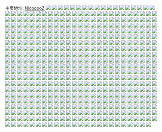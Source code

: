主页地址: [NicooooZ](https://weibo.com/u/1790038001) 
![](https://wx4.sinaimg.cn/mw2000/6ab1cff1gy1h9prv7zbfgj21s02dcb2a.jpg) 
![](https://wx4.sinaimg.cn/mw2000/6ab1cff1gy1h9prvdv0rfj22c03407wi.jpg) 
![](https://wx4.sinaimg.cn/mw2000/6ab1cff1gy1h9prur823cj21o02801kz.jpg) 
![](https://wx4.sinaimg.cn/mw2000/6ab1cff1gy1h9prus6d8cj22c03407wi.jpg) 
![](https://wx4.sinaimg.cn/mw2000/6ab1cff1gy1h9prv67rgaj21ui2jhnpd.jpg) 
![](https://wx4.sinaimg.cn/mw2000/6ab1cff1gy1h9prutv3t2j22c03404qs.jpg) 
![](https://wx4.sinaimg.cn/mw2000/6ab1cff1gy1h9prvarxqgj233z2c0b2a.jpg) 
![](https://wx4.sinaimg.cn/mw2000/6ab1cff1gy1h9prvcscclj222m2ri1ky.jpg) 
![](https://wx4.sinaimg.cn/mw2000/6ab1cff1gy1h9prvbq6s0j22a431hb2a.jpg) 
![](https://wx4.sinaimg.cn/mw2000/6ab1cff1gy1h9prv9kdwmj22c0340npe.jpg) 
![](https://wx4.sinaimg.cn/mw2000/6ab1cff1gy1h93morkfqaj21sc2dse81.jpg) 
![](https://wx4.sinaimg.cn/mw2000/6ab1cff1gy1h8evz4umcnj20sg11xx0m.jpg) 
![](https://wx4.sinaimg.cn/mw2000/6ab1cff1gy1h8evz5uj45j22c0340qv5.jpg) 
![](https://wx4.sinaimg.cn/mw2000/6ab1cff1gy1h8ew0rbm60j22c0340e82.jpg) 
![](https://wx4.sinaimg.cn/mw2000/6ab1cff1gy1h8evz32kqzj21v32hg7wh.jpg) 
![](https://wx4.sinaimg.cn/mw2000/6ab1cff1gy1h8evzr1x80j21o027z1l0.jpg) 
![](https://wx4.sinaimg.cn/mw2000/6ab1cff1gy1h8ew0mmaobj22c0340npe.jpg) 
![](https://wx4.sinaimg.cn/mw2000/6ab1cff1gy1h8ew0os3rtj22c03407wi.jpg) 
![](https://wx4.sinaimg.cn/mw2000/6ab1cff1gy1h8evzwqt4uj22c033zhdu.jpg) 
![](https://wx4.sinaimg.cn/mw2000/6ab1cff1gy1h8ew0kuynkj21zx2nwx6p.jpg) 
![](https://wx4.sinaimg.cn/mw2000/6ab1cff1gy1h7urlqi3ctj223u2t3hdu.jpg) 
![](https://wx4.sinaimg.cn/mw2000/6ab1cff1gy1h7urm8o9ghj223u2t31kz.jpg) 
![](https://wx4.sinaimg.cn/mw2000/6ab1cff1gy1h7urm341nfj21r32c3hdu.jpg) 
![](https://wx4.sinaimg.cn/mw2000/6ab1cff1gy1h7urlv7ex7j21q02ape82.jpg) 
![](https://wx4.sinaimg.cn/mw2000/6ab1cff1gy1h7urlzv96pj223t2t21kz.jpg) 
![](https://wx4.sinaimg.cn/mw2000/6ab1cff1gy1h7urll0fhfj223u2t1npe.jpg) 
![](https://wx4.sinaimg.cn/mw2000/6ab1cff1gy1h7gj4wgjnmj21yv2miu0x.jpg) 
![](https://wx4.sinaimg.cn/mw2000/6ab1cff1gy1h7gj4s482xj21mc25s4qq.jpg) 
![](https://wx4.sinaimg.cn/mw2000/6ab1cff1gy1h7gj47tnesj20tm13itkd.jpg) 
![](https://wx4.sinaimg.cn/mw2000/6ab1cff1gy1h7gj5bsdmkj22c0340kjn.jpg) 
![](https://wx4.sinaimg.cn/mw2000/6ab1cff1gy1h7gj40grc0j22c0340npe.jpg) 
![](https://wx4.sinaimg.cn/mw2000/6ab1cff1gy1h7gj5gguedj22c0340b2b.jpg) 
![](https://wx4.sinaimg.cn/mw2000/6ab1cff1gy1h7gj51col4j21p529jb29.jpg) 
![](https://wx4.sinaimg.cn/mw2000/6ab1cff1gy1h7gj4kzky0j223a2seqv6.jpg) 
![](https://wx4.sinaimg.cn/mw2000/6ab1cff1gy1h7gj56dv6sj21ix24akjl.jpg) 
![](https://wx4.sinaimg.cn/mw2000/6ab1cff1gy1h789b81tt7j223p2sxqv5.jpg) 
![](https://wx4.sinaimg.cn/mw2000/6ab1cff1gy1h789b6q386j21u62ht4qp.jpg) 
![](https://wx4.sinaimg.cn/mw2000/6ab1cff1gy1h789b9uzz2j21fa1ya7mh.jpg) 
![](https://wx4.sinaimg.cn/mw2000/6ab1cff1gy1h789b93ftdj21vh2hze81.jpg) 
![](https://wx4.sinaimg.cn/mw2000/6ab1cff1gy1h6vkeeuifej21ze2n67wh.jpg) 
![](https://wx4.sinaimg.cn/mw2000/6ab1cff1gy1h6vkens8s6j22dc35sb2g.jpg) 
![](https://wx4.sinaimg.cn/mw2000/6ab1cff1gy1h6vkeoqm5kj21lm24ukjl.jpg) 
![](https://wx4.sinaimg.cn/mw2000/6ab1cff1gy1h6vkeqazyyj22c0340x6r.jpg) 
![](https://wx4.sinaimg.cn/mw2000/6ab1cff1gy1h6vkerwmpdj22bz340hdv.jpg) 
![](https://wx4.sinaimg.cn/mw2000/6ab1cff1gy1h6vkf88nrlj22ef35sb2d.jpg) 
![](https://wx4.sinaimg.cn/mw2000/6ab1cff1gy1h6vketp4juj22by3401ky.jpg) 
![](https://wx4.sinaimg.cn/mw2000/6ab1cff1gy1h6vkf91zt4j20u013imxp.jpg) 
![](https://wx4.sinaimg.cn/mw2000/6ab1cff1gy1h6vkesovrsj22c0340hdt.jpg) 
![](https://wx4.sinaimg.cn/mw2000/6ab1cff1gy1h6vkevgl94j22c03404qr.jpg) 
![](https://wx4.sinaimg.cn/mw2000/6ab1cff1gy1h6vkewgmd5j224g2ty1ky.jpg) 
![](https://wx4.sinaimg.cn/mw2000/6ab1cff1gy1h6vkf2r930j22d23404qr.jpg) 
![](https://wx4.sinaimg.cn/mw2000/6ab1cff1gy1h650i7q1o0j221q2qa4qq.jpg) 
![](https://wx4.sinaimg.cn/mw2000/6ab1cff1gy1h650i2dcgej21sc2dsqv5.jpg) 
![](https://wx4.sinaimg.cn/mw2000/6ab1cff1gy1h650iaafdnj21sc2dsnpd.jpg) 
![](https://wx4.sinaimg.cn/mw2000/6ab1cff1gy1h650ifc8pvj22c0340e82.jpg) 
![](https://wx4.sinaimg.cn/mw2000/6ab1cff1gy1h650i458guj229930de82.jpg) 
![](https://wx4.sinaimg.cn/mw2000/6ab1cff1gy1h650ibfxuyj21sc2dsnpd.jpg) 
![](https://wx4.sinaimg.cn/mw2000/6ab1cff1gy1h650igwu3jj21sc2dsqv5.jpg) 
![](https://wx4.sinaimg.cn/mw2000/6ab1cff1gy1h4cgmqpyf2j22c0340hdt.jpg) 
![](https://wx4.sinaimg.cn/mw2000/6ab1cff1gy1h4a4zjw0ntj22dc35s4qs.jpg) 
![](https://wx4.sinaimg.cn/mw2000/6ab1cff1gy1h4cgplb3xkj22c0340b2a.jpg) 
![](https://wx4.sinaimg.cn/mw2000/6ab1cff1gy1h4cgpncoswj22c0340x6p.jpg) 
![](https://wx4.sinaimg.cn/mw2000/6ab1cff1gy1h4cgmrl3b6j21su2g8b29.jpg) 
![](https://wx4.sinaimg.cn/mw2000/6ab1cff1gy1h4cgmoc35vj22dc35s4qs.jpg) 
![](https://wx4.sinaimg.cn/mw2000/6ab1cff1gy1h4cgmth2e0j21qu2bsqv5.jpg) 
![](https://wx4.sinaimg.cn/mw2000/6ab1cff1gy1h4cgppep31j22c03404qq.jpg) 
![](https://wx4.sinaimg.cn/mw2000/6ab1cff1gy1h4cgmuzrwij21z92n07wi.jpg) 
![](https://wx4.sinaimg.cn/mw2000/6ab1cff1gy1h436o3c424j22c03401kz.jpg) 
![](https://wx4.sinaimg.cn/mw2000/6ab1cff1gy1h436nz38qsj21ty2k91kx.jpg) 
![](https://wx4.sinaimg.cn/mw2000/6ab1cff1gy1h436o8omzsj22c0340hdv.jpg) 
![](https://wx4.sinaimg.cn/mw2000/6ab1cff1gy1h436oeluv4j22c03404qr.jpg) 
![](https://wx4.sinaimg.cn/mw2000/6ab1cff1gy1h436p0g7wsj22ja35s1l1.jpg) 
![](https://wx4.sinaimg.cn/mw2000/6ab1cff1gy1h436obhzeij22c03407wj.jpg) 
![](https://wx4.sinaimg.cn/mw2000/6ab1cff1gy1h436oj8kdoj22c03401kz.jpg) 
![](https://wx4.sinaimg.cn/mw2000/6ab1cff1gy1h436ogedu2j21vr2icnpe.jpg) 
![](https://wx4.sinaimg.cn/mw2000/6ab1cff1gy1h436ol0c81j224r2uchdt.jpg) 
![](https://wx4.sinaimg.cn/mw2000/6ab1cff1gy1h3qnfs9g7pj21v92hoqv5.jpg) 
![](https://wx4.sinaimg.cn/mw2000/6ab1cff1gy1h3qnfwo7u1j21ph29zkjl.jpg) 
![](https://wx4.sinaimg.cn/mw2000/6ab1cff1gy1h3qnfnfchsj223u2t4u0y.jpg) 
![](https://wx4.sinaimg.cn/mw2000/6ab1cff1gy1h3qng39spwj223u2t31kz.jpg) 
![](https://wx4.sinaimg.cn/mw2000/6ab1cff1gy1h3qngbmg87j21zi2naqv6.jpg) 
![](https://wx4.sinaimg.cn/mw2000/6ab1cff1gy1h3qngixdssj223u2t34qq.jpg) 
![](https://wx4.sinaimg.cn/mw2000/6ab1cff1gy1h3qngohct2j21w52iv7wi.jpg) 
![](https://wx4.sinaimg.cn/mw2000/6ab1cff1gy1h3qnguc704j223u2t3e82.jpg) 
![](https://wx4.sinaimg.cn/mw2000/6ab1cff1gy1h3qngzlrfgj223u2t3hdu.jpg) 
![](https://wx4.sinaimg.cn/mw2000/6ab1cff1gy1h37ow83y6ij21w52ivkjl.jpg) 
![](https://wx4.sinaimg.cn/mw2000/6ab1cff1gy1h37owozw0pj22dc35s7wl.jpg) 
![](https://wx4.sinaimg.cn/mw2000/6ab1cff1gy1h37ox7nrk1j22c0340hdu.jpg) 
![](https://wx4.sinaimg.cn/mw2000/6ab1cff1gy1h37ox1fkqej22c0340hdt.jpg) 
![](https://wx4.sinaimg.cn/mw2000/6ab1cff1gy1h37owv25kvj234030unpe.jpg) 
![](https://wx4.sinaimg.cn/mw2000/6ab1cff1gy1h37owxp94gj23403401l0.jpg) 
![](https://wx4.sinaimg.cn/mw2000/6ab1cff1gy1h37owcgiq5j21tu2fs7wh.jpg) 
![](https://wx4.sinaimg.cn/mw2000/6ab1cff1gy1h37ox5wuu5j20zk1bewkb.jpg) 
![](https://wx4.sinaimg.cn/mw2000/6ab1cff1gy1h37ow71dv4j21v32hg7wh.jpg) 
![](https://wx4.sinaimg.cn/mw2000/6ab1cff1gy1h37ox5je6hj22c033zkjl.jpg) 
![](https://wx4.sinaimg.cn/mw2000/6ab1cff1gy1h37owd01prj213y1hatr2.jpg) 
![](https://wx4.sinaimg.cn/mw2000/6ab1cff1gy1h37owbe8y9j22c03404qr.jpg) 
![](https://wx4.sinaimg.cn/mw2000/6ab1cff1gy1h37owqi9w2j21sc2dsqv5.jpg) 
![](https://wx4.sinaimg.cn/mw2000/6ab1cff1gy1h37owtf6c2j227d2xtqv6.jpg) 
![](https://wx4.sinaimg.cn/mw2000/6ab1cff1gy1h37ox03sevj234c340x6q.jpg) 
![](https://wx4.sinaimg.cn/mw2000/6ab1cff1gy1h37ow9tt6vj22hv3401kz.jpg) 
![](https://wx4.sinaimg.cn/mw2000/6ab1cff1gy1h37ox399ktj22c03404qq.jpg) 
![](https://wx4.sinaimg.cn/mw2000/6ab1cff1gy1h37ox4g70xj22c03404qq.jpg) 
![](https://wx4.sinaimg.cn/mw2000/6ab1cff1gy1h2qtvg8b7dj22102pa4qq.jpg) 
![](https://wx4.sinaimg.cn/mw2000/6ab1cff1gy1h2quarbe6gj21u82gaqv6.jpg) 
![](https://wx4.sinaimg.cn/mw2000/6ab1cff1gy1h2qtuslsw6j229s311e82.jpg) 
![](https://wx4.sinaimg.cn/mw2000/6ab1cff1gy1h2quatc62bj22c0340x6q.jpg) 
![](https://wx4.sinaimg.cn/mw2000/6ab1cff1gy1h2qtvlu3a4j22c035be84.jpg) 
![](https://wx4.sinaimg.cn/mw2000/6ab1cff1gy1h2qtw6y3trj21lm24u4qq.jpg) 
![](https://wx4.sinaimg.cn/mw2000/6ab1cff1gy1h2qtvbwotlj22c0340npg.jpg) 
![](https://wx4.sinaimg.cn/mw2000/6ab1cff1gy1h2qtur0chej229a30cb2a.jpg) 
![](https://wx4.sinaimg.cn/mw2000/6ab1cff1gy1h2qtv0b020j22c03401l2.jpg) 
![](https://wx4.sinaimg.cn/mw2000/6ab1cff1gy1h2qtvre3v6j22c0340b2b.jpg) 
![](https://wx4.sinaimg.cn/mw2000/6ab1cff1gy1h2qtwho4hrj224w2ujb2b.jpg) 
![](https://wx4.sinaimg.cn/mw2000/6ab1cff1gy1h2qtsbakqgj22bo35s7wk.jpg) 
![](https://wx4.sinaimg.cn/mw2000/6ab1cff1gy1h2quavur32j22c0340u0y.jpg) 
![](https://wx4.sinaimg.cn/mw2000/6ab1cff1gy1h2qtv4qys4j22ay35sqv6.jpg) 
![](https://wx4.sinaimg.cn/mw2000/6ab1cff1gy1h2qtvz9dfgj224j2u1kjn.jpg) 
![](https://wx4.sinaimg.cn/mw2000/6ab1cff1gy1h2quan2xltj22c03407wj.jpg) 
![](https://wx4.sinaimg.cn/mw2000/6ab1cff1gy1h2quaywjjpj22c0340u0z.jpg) 
![](https://wx4.sinaimg.cn/mw2000/6ab1cff1gy1h2qtwwj43lj22c0340npf.jpg) 
![](https://wx4.sinaimg.cn/mw2000/6ab1cff1gy1h2cpk19izyj21o2283e81.jpg) 
![](https://wx4.sinaimg.cn/mw2000/6ab1cff1gy1h2cpk6yw5bj223h2sm4qq.jpg) 
![](https://wx4.sinaimg.cn/mw2000/6ab1cff1gy1h2cpkau9hjj2295307b2a.jpg) 
![](https://wx4.sinaimg.cn/mw2000/6ab1cff1gy1h2cpkf8ix3j221d2pt1ky.jpg) 
![](https://wx4.sinaimg.cn/mw2000/6ab1cff1gy1h28dsre8hcj21nj27db29.jpg) 
![](https://wx4.sinaimg.cn/mw2000/6ab1cff1gy1h28dstffrwj226v2x61ky.jpg) 
![](https://wx4.sinaimg.cn/mw2000/6ab1cff1gy1h28dspshpfj222s2rqqv5.jpg) 
![](https://wx4.sinaimg.cn/mw2000/6ab1cff1gy1h28dsur119j21yy2mlkjl.jpg) 
![](https://wx4.sinaimg.cn/mw2000/6ab1cff1gy1h21d1xxs4mj228w2zvqv6.jpg) 
![](https://wx4.sinaimg.cn/mw2000/6ab1cff1gy1h21d1w7jazj21ig20l1ky.jpg) 
![](https://wx4.sinaimg.cn/mw2000/6ab1cff1gy1h21d267xrnj21yn2m7b29.jpg) 
![](https://wx4.sinaimg.cn/mw2000/6ab1cff1gy1h21d2b0hshj22c0340kjm.jpg) 
![](https://wx4.sinaimg.cn/mw2000/6ab1cff1gy1h21d20uwl2j21y02lbu0x.jpg) 
![](https://wx4.sinaimg.cn/mw2000/6ab1cff1gy1h21d2gnbp0j21kh23bu0x.jpg) 
![](https://wx4.sinaimg.cn/mw2000/6ab1cff1gy1h21d1qyldmj22c03401ky.jpg) 
![](https://wx4.sinaimg.cn/mw2000/6ab1cff1gy1h21d2vlisuj22802yo4qv.jpg) 
![](https://wx4.sinaimg.cn/mw2000/6ab1cff1gy1h21d22ikbuj22c0340u0x.jpg) 
![](https://wx4.sinaimg.cn/mw2000/6ab1cff1gy1h21d2d3u62j22c03407wi.jpg) 
![](https://wx4.sinaimg.cn/mw2000/6ab1cff1gy1h21d27mtlsj21vg2hyu0x.jpg) 
![](https://wx4.sinaimg.cn/mw2000/6ab1cff1gy1h21d2m8eioj22c03407wk.jpg) 
![](https://wx4.sinaimg.cn/mw2000/6ab1cff1gy1h21d23npgmj21w32is7wh.jpg) 
![](https://wx4.sinaimg.cn/mw2000/6ab1cff1gy1h21d1zcoqzj21sk2e1e81.jpg) 
![](https://wx4.sinaimg.cn/mw2000/6ab1cff1gy1h21d259urej21vk2i3b29.jpg) 
![](https://wx4.sinaimg.cn/mw2000/6ab1cff1gy1h21d28jmvrj21bs1rqqu2.jpg) 
![](https://wx4.sinaimg.cn/mw2000/6ab1cff1gy1h21d32utwoj22802yohdx.jpg) 
![](https://wx4.sinaimg.cn/mw2000/6ab1cff1gy1h1rxsygu8yj228w2zvu0y.jpg) 
![](https://wx4.sinaimg.cn/mw2000/6ab1cff1gy1h1rxt44373j22bi33e4qq.jpg) 
![](https://wx4.sinaimg.cn/mw2000/6ab1cff1gy1h1rxsw1be1j22bz3404qq.jpg) 
![](https://wx4.sinaimg.cn/mw2000/6ab1cff1gy1h1rxt8s4jpj21ll24rqv5.jpg) 
![](https://wx4.sinaimg.cn/mw2000/6ab1cff1gy1h1ry40rzpbj22dc35sb2b.jpg) 
![](https://wx4.sinaimg.cn/mw2000/6ab1cff1gy1h1ry42wen5j21sk2e1hdt.jpg) 
![](https://wx4.sinaimg.cn/mw2000/6ab1cff1gy1h1rxsu4vaej21am1q5qn0.jpg) 
![](https://wx4.sinaimg.cn/mw2000/6ab1cff1gy1h1rxt293qcj21ub2ge4qp.jpg) 
![](https://wx4.sinaimg.cn/mw2000/6ab1cff1gy1h1rxt15840j22c0340qv7.jpg) 
![](https://wx4.sinaimg.cn/mw2000/6ab1cff1gy1h1rxsti2ndj21b41qtas9.jpg) 
![](https://wx4.sinaimg.cn/mw2000/6ab1cff1gy1h1rxsssds1j22801o07wh.jpg) 
![](https://wx4.sinaimg.cn/mw2000/6ab1cff1gy1h1oo5pbx2kj22c0342npf.jpg) 
![](https://wx4.sinaimg.cn/mw2000/6ab1cff1gy1h1du9xn4qpj22c0340u0y.jpg) 
![](https://wx4.sinaimg.cn/mw2000/6ab1cff1gy1h1duagwq3nj22c0340npd.jpg) 
![](https://wx4.sinaimg.cn/mw2000/6ab1cff1gy1h1du9iq6wsj21wg2j9e82.jpg) 
![](https://wx4.sinaimg.cn/mw2000/6ab1cff1gy1h1duaib5p9j225p2vlx6p.jpg) 
![](https://wx4.sinaimg.cn/mw2000/6ab1cff1gy1h1du9r1aooj22472tmnpf.jpg) 
![](https://wx4.sinaimg.cn/mw2000/6ab1cff1gy1h1du9e2l0lj21lg24mqv5.jpg) 
![](https://wx4.sinaimg.cn/mw2000/6ab1cff1gy1h1du9v5wlpj22c0340b2b.jpg) 
![](https://wx4.sinaimg.cn/mw2000/6ab1cff1gy1h1du9khopgj21gb1xr7uv.jpg) 
![](https://wx4.sinaimg.cn/mw2000/6ab1cff1gy1h1duajzvhtj22c033ze82.jpg) 
![](https://wx4.sinaimg.cn/mw2000/6ab1cff1gy1h1du9sc6wkj21kx23w1kk.jpg) 
![](https://wx4.sinaimg.cn/mw2000/6ab1cff1gy1h1cnyoz5sqj22172pmb29.jpg) 
![](https://wx4.sinaimg.cn/mw2000/6ab1cff1gy1h1cnymyfc4j22382sb7wi.jpg) 
![](https://wx4.sinaimg.cn/mw2000/6ab1cff1gy1h1cnyo71g5j22c033zu0x.jpg) 
![](https://wx4.sinaimg.cn/mw2000/6ab1cff1gy1h1cnyuvzicj22c033ze82.jpg) 
![](https://wx4.sinaimg.cn/mw2000/6ab1cff1gy1h1cnykwpoxj21rl2ct1kx.jpg) 
![](https://wx4.sinaimg.cn/mw2000/6ab1cff1gy1h1cnypsb1ij21rt2d31kx.jpg) 
![](https://wx4.sinaimg.cn/mw2000/6ab1cff1gy1h1cnyqdwwij21ai1q04g2.jpg) 
![](https://wx4.sinaimg.cn/mw2000/6ab1cff1gy1h1cnyrq6m9j21uj2gqqv5.jpg) 
![](https://wx4.sinaimg.cn/mw2000/6ab1cff1gy1h1cnysxdncj22c0340npd.jpg) 
![](https://wx4.sinaimg.cn/mw2000/6ab1cff1gy1h14xpbpop2j225p2vlx6p.jpg) 
![](https://wx4.sinaimg.cn/mw2000/6ab1cff1gy1h14xpdtkjij222s2rpu0x.jpg) 
![](https://wx4.sinaimg.cn/mw2000/6ab1cff1gy1h14xp8xx8pj21zu2nre81.jpg) 
![](https://wx4.sinaimg.cn/mw2000/6ab1cff1gy1h14xpf4wduj22602w0hdu.jpg) 
![](https://wx4.sinaimg.cn/mw2000/6ab1cff1gy1h14xpcp50oj21zu2nsqv5.jpg) 
![](https://wx4.sinaimg.cn/mw2000/6ab1cff1gy1h14xp9uajaj22032o5kjl.jpg) 
![](https://wx4.sinaimg.cn/mw2000/6ab1cff1gy1h14xp86iwnj21uf2gke81.jpg) 
![](https://wx4.sinaimg.cn/mw2000/6ab1cff1gy1h14xpfrf02j21821mqwwl.jpg) 
![](https://wx4.sinaimg.cn/mw2000/6ab1cff1gy1h14xpaqvr7j21ql2bfb29.jpg) 
![](https://wx4.sinaimg.cn/mw2000/6ab1cff1gy1h119ra30u9j21gy1znhdt.jpg) 
![](https://wx4.sinaimg.cn/mw2000/6ab1cff1gy1h119r642y6j21v52hjb29.jpg) 
![](https://wx4.sinaimg.cn/mw2000/6ab1cff1gy1h119r528j6j21ny27sb29.jpg) 
![](https://wx4.sinaimg.cn/mw2000/6ab1cff1gy1h119rgzt20j21em1vhhbc.jpg) 
![](https://wx4.sinaimg.cn/mw2000/6ab1cff1gy1h119rhiex3j20kw0qqq5u.jpg) 
![](https://wx4.sinaimg.cn/mw2000/6ab1cff1gy1h119r46rqhj22c03404qr.jpg) 
![](https://wx4.sinaimg.cn/mw2000/6ab1cff1gy1h119rg5bnpj21y92loqv5.jpg) 
![](https://wx4.sinaimg.cn/mw2000/6ab1cff1gy1h119rbxetwj21511iqh60.jpg) 
![](https://wx4.sinaimg.cn/mw2000/6ab1cff1gy1h119rd1p0uj21md25t4qp.jpg) 
![](https://wx4.sinaimg.cn/mw2000/6ab1cff1gy1h0z4gidgx2j22282qzb2a.jpg) 
![](https://wx4.sinaimg.cn/mw2000/6ab1cff1gy1h0z4gkmtgpj222b2r3npe.jpg) 
![](https://wx4.sinaimg.cn/mw2000/6ab1cff1gy1h0z4gm5xnhj21xi2kphdu.jpg) 
![](https://wx4.sinaimg.cn/mw2000/6ab1cff1gy1h0z4gpcv50j21wb2l7qv5.jpg) 
![](https://wx4.sinaimg.cn/mw2000/6ab1cff1gy1h0z4guh64wj21bl1rgty8.jpg) 
![](https://wx4.sinaimg.cn/mw2000/6ab1cff1gy1h0z4gspy6mj21vw2iju0x.jpg) 
![](https://wx4.sinaimg.cn/mw2000/6ab1cff1gy1h0z4h1d1gqj21131f6qpw.jpg) 
![](https://wx4.sinaimg.cn/mw2000/6ab1cff1gy1h0z4gzz125j21b61sd4qp.jpg) 
![](https://wx4.sinaimg.cn/mw2000/6ab1cff1gy1h0z4gy4hukj220o2oxx6p.jpg) 
![](https://wx4.sinaimg.cn/mw2000/6ab1cff1gy1h0rq4mflzdj21cv1t64qp.jpg) 
![](https://wx4.sinaimg.cn/mw2000/6ab1cff1gy1h0rq4gmfg9j20m70tln3k.jpg) 
![](https://wx4.sinaimg.cn/mw2000/6ab1cff1gy1h0rq61k8wdj22042o5e82.jpg) 
![](https://wx4.sinaimg.cn/mw2000/6ab1cff1gy1h0rq553bt6j21f21xknpd.jpg) 
![](https://wx4.sinaimg.cn/mw2000/6ab1cff1gy1h0rq6zvmjwj22c03404qq.jpg) 
![](https://wx4.sinaimg.cn/mw2000/6ab1cff1gy1h0rq4njhkuj21ab1pre40.jpg) 
![](https://wx4.sinaimg.cn/mw2000/6ab1cff1gy1h0rq4foqjej219x1p8h7j.jpg) 
![](https://wx4.sinaimg.cn/mw2000/6ab1cff1gy1h0rq79o43oj21vs2ieu0x.jpg) 
![](https://wx4.sinaimg.cn/mw2000/6ab1cff1gy1h0rq571uozj221f2o1e81.jpg) 
![](https://wx4.sinaimg.cn/mw2000/6ab1cff1gy1h0rq4ppmskj21xg2kl7wh.jpg) 
![](https://wx4.sinaimg.cn/mw2000/6ab1cff1gy1h0rq4xaxqxj21tn2fje81.jpg) 
![](https://wx4.sinaimg.cn/mw2000/6ab1cff1gy1h0rq57vi70j21h81yztpn.jpg) 
![](https://wx4.sinaimg.cn/mw2000/6ab1cff1gy1h0rq4u4elqj22c0340e82.jpg) 
![](https://wx4.sinaimg.cn/mw2000/6ab1cff1gy1h0rq4vst7sj21o62894qp.jpg) 
![](https://wx4.sinaimg.cn/mw2000/6ab1cff1gy1h0rq5jn19uj21yq2ma1kz.jpg) 
![](https://wx4.sinaimg.cn/mw2000/6ab1cff1gy1h0rq73mo3ej224s2udhdt.jpg) 
![](https://wx4.sinaimg.cn/mw2000/6ab1cff1gy1h0rq7az5r9j21691kcgxh.jpg) 
![](https://wx4.sinaimg.cn/mw2000/6ab1cff1gy1h0rq6tjnmwj22802yokjn.jpg) 
![](https://wx4.sinaimg.cn/mw2000/6ab1cff1gy1h08l8sgonmj22c0340b2b.jpg) 
![](https://wx4.sinaimg.cn/mw2000/6ab1cff1gy1h08l8vroksj220m2rchdt.jpg) 
![](https://wx4.sinaimg.cn/mw2000/6ab1cff1gy1h08l8uozbkj22c0340kjm.jpg) 
![](https://wx4.sinaimg.cn/mw2000/6ab1cff1gy1h08l8x3az5j22c0340hdu.jpg) 
![](https://wx4.sinaimg.cn/mw2000/6ab1cff1gy1h00jpw7o47j22882yzkjm.jpg) 
![](https://wx4.sinaimg.cn/mw2000/6ab1cff1gy1h00jpt3lsrj21yy2mlhdt.jpg) 
![](https://wx4.sinaimg.cn/mw2000/6ab1cff1gy1h00jpzi42nj22c0340kjm.jpg) 
![](https://wx4.sinaimg.cn/mw2000/6ab1cff1gy1h00jpxflemj21z12mphdt.jpg) 
![](https://wx4.sinaimg.cn/mw2000/6ab1cff1gy1h00jq4c852j22c03401kz.jpg) 
![](https://wx4.sinaimg.cn/mw2000/6ab1cff1gy1h00jpufcmsj21y92lox6p.jpg) 
![](https://wx4.sinaimg.cn/mw2000/6ab1cff1gy1h00jq163mzj22a631ke82.jpg) 
![](https://wx4.sinaimg.cn/mw2000/6ab1cff1gy1h00jq2es4ej21yl2m4u0x.jpg) 
![](https://wx4.sinaimg.cn/mw2000/6ab1cff1gy1h00jprzb3sj21u32g4e81.jpg) 
![](https://wx4.sinaimg.cn/mw2000/6ab1cff1gy1gzxo989ofcj22c0340e82.jpg) 
![](https://wx4.sinaimg.cn/mw2000/6ab1cff1gy1gzxo9gmuc6j21t32ese81.jpg) 
![](https://wx4.sinaimg.cn/mw2000/6ab1cff1gy1gzxo99zxthj22c0340x6p.jpg) 
![](https://wx4.sinaimg.cn/mw2000/6ab1cff1gy1gzxo96k7czj21s42di7wh.jpg) 
![](https://wx4.sinaimg.cn/mw2000/6ab1cff1gy1gzxo9bnwyaj22c03404qq.jpg) 
![](https://wx4.sinaimg.cn/mw2000/6ab1cff1gy1gzxo9hn8fsj21sy2ele81.jpg) 
![](https://wx4.sinaimg.cn/mw2000/6ab1cff1gy1gzxo9ed7xsj22c0340e82.jpg) 
![](https://wx4.sinaimg.cn/mw2000/6ab1cff1gy1gzxo9fnajkj21wf2j7e81.jpg) 
![](https://wx4.sinaimg.cn/mw2000/6ab1cff1gy1gzxo9ihaykj21ce1sjqsf.jpg) 
![](https://wx4.sinaimg.cn/mw2000/6ab1cff1gy1gzuevjw1vkj22c0340qv7.jpg) 
![](https://wx4.sinaimg.cn/mw2000/6ab1cff1gy1gzuev9y0xuj21dq1ub4qp.jpg) 
![](https://wx4.sinaimg.cn/mw2000/6ab1cff1gy1gzuevcfv6yj22462tlnpf.jpg) 
![](https://wx4.sinaimg.cn/mw2000/6ab1cff1gy1gzuevm5n9yj21t32ese81.jpg) 
![](https://wx4.sinaimg.cn/mw2000/6ab1cff1gy1gzuevqtgukj218y1nzhdt.jpg) 
![](https://wx4.sinaimg.cn/mw2000/6ab1cff1gy1gzuevl2dfwj21ps2ad1kx.jpg) 
![](https://wx4.sinaimg.cn/mw2000/6ab1cff1gy1gzuevhdfi4j22c033yu0x.jpg) 
![](https://wx4.sinaimg.cn/mw2000/6ab1cff1gy1gzuev8xp6mj21e31ut7wh.jpg) 
![](https://wx4.sinaimg.cn/mw2000/6ab1cff1gy1gzuevezlpdj21sc2dshdu.jpg) 
![](https://wx4.sinaimg.cn/mw2000/6ab1cff1gy1gzl77deuybj21tc2f4hdu.jpg) 
![](https://wx4.sinaimg.cn/mw2000/6ab1cff1gy1gzl77uj6rwj21kf238x6p.jpg) 
![](https://wx4.sinaimg.cn/mw2000/6ab1cff1gy1gzl78uze6kj22c0340e84.jpg) 
![](https://wx4.sinaimg.cn/mw2000/6ab1cff1gy1gzl76qg104j21qx2bv1ky.jpg) 
![](https://wx4.sinaimg.cn/mw2000/6ab1cff1gy1gxd5w7n6q9j21xk2krb2a.jpg) 
![](https://wx4.sinaimg.cn/mw2000/6ab1cff1gy1gxd5vu8nvgj225r2vpu0x.jpg) 
![](https://wx4.sinaimg.cn/mw2000/6ab1cff1gy1gxd5wrrbngj223e2sjkjm.jpg) 
![](https://wx4.sinaimg.cn/mw2000/6ab1cff1gy1gxd5wltct7j22c03401l0.jpg) 
![](https://wx4.sinaimg.cn/mw2000/6ab1cff1gy1gxd5vpn1a4j220l2oshdu.jpg) 
![](https://wx4.sinaimg.cn/mw2000/6ab1cff1gy1gxd5vwwootj21dl1u47wh.jpg) 
![](https://wx4.sinaimg.cn/mw2000/6ab1cff1gy1gxd5wdwlroj21zd2n6qv6.jpg) 
![](https://wx4.sinaimg.cn/mw2000/6ab1cff1gy1gxd5w2eazbj21zm2nib2a.jpg) 
![](https://wx4.sinaimg.cn/mw2000/6ab1cff1gy1gxd5wzgy6mj22c0340x6r.jpg) 
![](https://wx4.sinaimg.cn/mw2000/6ab1cff1gy1gx7esqv07sj22dc35sx6r.jpg) 
![](https://wx4.sinaimg.cn/mw2000/6ab1cff1gy1gx7euhz5n8j22801o01ky.jpg) 
![](https://wx4.sinaimg.cn/mw2000/6ab1cff1gy1gx7eswxpkjj222r2rokjm.jpg) 
![](https://wx4.sinaimg.cn/mw2000/6ab1cff1gy1gx7etl23y6j22c0340kjn.jpg) 
![](https://wx4.sinaimg.cn/mw2000/6ab1cff1gy1gx7eu8owpuj22c0340e83.jpg) 
![](https://wx4.sinaimg.cn/mw2000/6ab1cff1gy1gx7et4uxvmj231c2a01kz.jpg) 
![](https://wx4.sinaimg.cn/mw2000/6ab1cff1gy1gx7etddmfdj22dc35s1l1.jpg) 
![](https://wx4.sinaimg.cn/mw2000/6ab1cff1gy1gx7etunwuxj22dc35s4qs.jpg) 
![](https://wx4.sinaimg.cn/mw2000/6ab1cff1gy1gx7eu0ncsrj21y42ljhdu.jpg) 
![](https://wx4.sinaimg.cn/mw2000/6ab1cff1gy1gx7eshwc2uj21bv1rt1kx.jpg) 
![](https://wx4.sinaimg.cn/mw2000/6ab1cff1gy1gx7euedf7bj223w2t77wi.jpg) 
![](https://wx4.sinaimg.cn/mw2000/6ab1cff1gy1gx7eunhhp3j220r2p01ky.jpg) 
![](https://wx4.sinaimg.cn/mw2000/6ab1cff1gy1gx7esf0wcaj21wx2jwkjn.jpg) 
![](https://wx4.sinaimg.cn/mw2000/6ab1cff1gy1gx7euu068zj221f2pwhdu.jpg) 
![](https://wx4.sinaimg.cn/mw2000/6ab1cff1gy1gx7ev345exj23402c04qs.jpg) 
![](https://wx4.sinaimg.cn/mw2000/6ab1cff1gy1gx7evafz6zj22c03407wj.jpg) 
![](https://wx4.sinaimg.cn/mw2000/6ab1cff1gy1gx7eviqfgfj228j2zdqv6.jpg) 
![](https://wx4.sinaimg.cn/mw2000/6ab1cff1gy1gx7evs7f0cj22c0340hdw.jpg) 
![](https://wx4.sinaimg.cn/mw2000/6ab1cff1gy1gwq2cl4nalj223u2t37wj.jpg) 
![](https://wx4.sinaimg.cn/mw2000/6ab1cff1gy1gwq2dfecoij221x2qj4qq.jpg) 
![](https://wx4.sinaimg.cn/mw2000/6ab1cff1gy1gwq2ct7k7ij221w2qjhdu.jpg) 
![](https://wx4.sinaimg.cn/mw2000/6ab1cff1gy1gwq2do22p5j21v72hm1ky.jpg) 
![](https://wx4.sinaimg.cn/mw2000/6ab1cff1gy1gwq2d26kphj21z02mp1kz.jpg) 
![](https://wx4.sinaimg.cn/mw2000/6ab1cff1gy1gwq2d953moj21y52lj1ky.jpg) 
![](https://wx4.sinaimg.cn/mw2000/6ab1cff1gy1gwq2dxthwuj222t2rqqv6.jpg) 
![](https://wx4.sinaimg.cn/mw2000/6ab1cff1gy1gwq2cc8e16j21v42hh1ky.jpg) 
![](https://wx4.sinaimg.cn/mw2000/6ab1cff1gy1gwq2e49hrtj21o728au0x.jpg) 
![](https://wx4.sinaimg.cn/mw2000/6ab1cff1gy1gwfs65j3dcj22192pokjn.jpg) 
![](https://wx4.sinaimg.cn/mw2000/6ab1cff1gy1gwfs45ndtej21wc2j41kz.jpg) 
![](https://wx4.sinaimg.cn/mw2000/6ab1cff1gy1gwfs4qn2g8j21si2e1x6p.jpg) 
![](https://wx4.sinaimg.cn/mw2000/6ab1cff1gy1gwfs4l4kwaj228r2zpqv7.jpg) 
![](https://wx4.sinaimg.cn/mw2000/6ab1cff1gy1gwfs6fzesxj22c0340x6s.jpg) 
![](https://wx4.sinaimg.cn/mw2000/6ab1cff1gy1gwfs5xgnc1j22c0340b2d.jpg) 
![](https://wx4.sinaimg.cn/mw2000/6ab1cff1gy1gwfs5gov49j228h2zbb2b.jpg) 
![](https://wx4.sinaimg.cn/mw2000/6ab1cff1gy1gwfs6zjsomj221y2ql7wi.jpg) 
![](https://wx4.sinaimg.cn/mw2000/6ab1cff1gy1gwfs4cnaqmj221k2q31kz.jpg) 
![](https://wx4.sinaimg.cn/mw2000/6ab1cff1gy1gwfs4x4yhsj21y02lcx6q.jpg) 
![](https://wx4.sinaimg.cn/mw2000/6ab1cff1gy1gwfs6sotojj21ux2ihkjl.jpg) 
![](https://wx4.sinaimg.cn/mw2000/6ab1cff1gy1gwfs3t797nj22832yrkjn.jpg) 
![](https://wx4.sinaimg.cn/mw2000/6ab1cff1gy1gwfs5mqjhxj21wy2jxhdu.jpg) 
![](https://wx4.sinaimg.cn/mw2000/6ab1cff1gy1gwfs77o0t3j229n30ve83.jpg) 
![](https://wx4.sinaimg.cn/mw2000/6ab1cff1gy1gwfs524l6aj21ya2lqnpe.jpg) 
![](https://wx4.sinaimg.cn/mw2000/6ab1cff1gy1gwfs58r9dqj21yq2max6q.jpg) 
![](https://wx4.sinaimg.cn/mw2000/6ab1cff1gy1gwfs3z2xajj21yv2mie82.jpg) 
![](https://wx4.sinaimg.cn/mw2000/6ab1cff1gy1gwfs6oeherj229331cnpf.jpg) 
![](https://wx4.sinaimg.cn/mw2000/6ab1cff1gy1gvym5y594hj221k2q3qv6.jpg) 
![](https://wx4.sinaimg.cn/mw2000/6ab1cff1gy1gvym5tldz7j223u2t4npe.jpg) 
![](https://wx4.sinaimg.cn/mw2000/6ab1cff1gy1gvym67658ij223u2t3hdu.jpg) 
![](https://wx4.sinaimg.cn/mw2000/6ab1cff1gy1gvym6cepa7j223u2t37wi.jpg) 
![](https://wx4.sinaimg.cn/mw2000/6ab1cff1gy1gvym62qj8gj223u2t3hdu.jpg) 
![](https://wx4.sinaimg.cn/mw2000/6ab1cff1gy1gvym6ggihqj222x2rwhdu.jpg) 
![](https://wx4.sinaimg.cn/mw2000/6ab1cff1gy1gvym6o1ioqj223u2t3e82.jpg) 
![](https://wx4.sinaimg.cn/mw2000/6ab1cff1gy1gvym6t6yxxj22dc35shdv.jpg) 
![](https://wx4.sinaimg.cn/mw2000/6ab1cff1gy1gvym6k4t5ij21xe2ki7wi.jpg) 
![](https://wx4.sinaimg.cn/mw2000/6ab1cff1gy1gvsv45a704j221h2pze83.jpg) 
![](https://wx4.sinaimg.cn/mw2000/6ab1cff1gy1gvsv4hqhl1j227t2yfqv6.jpg) 
![](https://wx4.sinaimg.cn/mw2000/6ab1cff1gy1gvsv3vaw8vj228y2zx1l0.jpg) 
![](https://wx4.sinaimg.cn/mw2000/6ab1cff1gy1gvsv5h60naj22c0340hdw.jpg) 
![](https://wx4.sinaimg.cn/mw2000/6ab1cff1gy1gvsv4pszd6j21vb2hq4qq.jpg) 
![](https://wx4.sinaimg.cn/mw2000/6ab1cff1gy1gvsv53cubjj22c0340b2c.jpg) 
![](https://wx4.sinaimg.cn/mw2000/001X8OEFgy1gvkxyd40d1j60u014045c02.jpg) 
![](https://wx4.sinaimg.cn/mw2000/001X8OEFgy1gvkxyhpot4j61900u07j602.jpg) 
![](https://wx4.sinaimg.cn/mw2000/001X8OEFgy1gvkxy9gt21j60u0140tkg02.jpg) 
![](https://wx4.sinaimg.cn/mw2000/001X8OEFgy1gvkxyie6gbj60u0140do602.jpg) 
![](https://wx4.sinaimg.cn/mw2000/001X8OEFgy1gvkxyezi1zj60u01400z102.jpg) 
![](https://wx4.sinaimg.cn/mw2000/001X8OEFgy1gvkxya3gkkj60u013zjy502.jpg) 
![](https://wx4.sinaimg.cn/mw2000/001X8OEFgy1gvkxy4dtkmj60u0140gsv02.jpg) 
![](https://wx4.sinaimg.cn/mw2000/001X8OEFgy1gvkxyauxi0j60tm13idpi02.jpg) 
![](https://wx4.sinaimg.cn/mw2000/001X8OEFgy1gvkxy6lvi8j60u0140n4702.jpg) 
![](https://wx4.sinaimg.cn/mw2000/001X8OEFgy1gvkxy75dzyj60tb133gu302.jpg) 
![](https://wx4.sinaimg.cn/mw2000/001X8OEFgy1gvkxydl6nqj60ty13ywlc02.jpg) 
![](https://wx4.sinaimg.cn/mw2000/001X8OEFgy1gvkxycaleaj60ru114dnu02.jpg) 
![](https://wx4.sinaimg.cn/mw2000/001X8OEFgy1gvkxybpfqkj60tb133wpq02.jpg) 
![](https://wx4.sinaimg.cn/mw2000/001X8OEFgy1gvkxy61ul2j618z0tzjx202.jpg) 
![](https://wx4.sinaimg.cn/mw2000/001X8OEFgy1gvkxy7pc3uj60tp13lah102.jpg) 
![](https://wx4.sinaimg.cn/mw2000/001X8OEFgy1gvkxyeebupj60u0140dr302.jpg) 
![](https://wx4.sinaimg.cn/mw2000/001X8OEFgy1gvkxyg6zn6j60u0140dt202.jpg) 
![](https://wx4.sinaimg.cn/mw2000/001X8OEFgy1gvkxygt386j60mv0ujguk02.jpg) 
![](https://wx4.sinaimg.cn/mw2000/001X8OEFgy1gv3mrn8126j61na270qv502.jpg) 
![](https://wx4.sinaimg.cn/mw2000/001X8OEFgy1gv3mrubqj9j62312s11ky02.jpg) 
![](https://wx4.sinaimg.cn/mw2000/001X8OEFgy1gv3ms7r3f4j62a031c4qr02.jpg) 
![](https://wx4.sinaimg.cn/mw2000/001X8OEFgy1gv3mrk8y2uj62bz34qnpf02.jpg) 
![](https://wx4.sinaimg.cn/mw2000/001X8OEFgy1gv3mrrfwcjj61o0280x6p02.jpg) 
![](https://wx4.sinaimg.cn/mw2000/001X8OEFgy1gv3mrgp3coj61r02bzx6p02.jpg) 
![](https://wx4.sinaimg.cn/mw2000/001X8OEFgy1gv3mrwzbc6j61z72mwu0x02.jpg) 
![](https://wx4.sinaimg.cn/mw2000/001X8OEFgy1gv3msb5hg9j62af31x1kz02.jpg) 
![](https://wx4.sinaimg.cn/mw2000/001X8OEFgy1gv3ms3p0aqj61uy2h9e8202.jpg) 
![](https://wx4.sinaimg.cn/mw2000/001X8OEFgy1gv3ms0q6spj61l1242e8102.jpg) 
![](https://wx4.sinaimg.cn/mw2000/001X8OEFgy1gv316bfqezj627j2y1qv702.jpg) 
![](https://wx4.sinaimg.cn/mw2000/001X8OEFgy1gv316ul2msj62c033y1l002.jpg) 
![](https://wx4.sinaimg.cn/mw2000/001X8OEFgy1gv316djmwej61og2axx6p02.jpg) 
![](https://wx4.sinaimg.cn/mw2000/001X8OEFgy1gv3166lsfbj61yb2lrqv602.jpg) 
![](https://wx4.sinaimg.cn/mw2000/001X8OEFgy1gv316l5rs2j61o027zqv502.jpg) 
![](https://wx4.sinaimg.cn/mw2000/001X8OEFgy1gv316gy1psj624k2u3hdv02.jpg) 
![](https://wx4.sinaimg.cn/mw2000/001X8OEFgy1gv316ok2y4j62c03401l002.jpg) 
![](https://wx4.sinaimg.cn/mw2000/001X8OEFgy1gv316j768jj61ni27ce8202.jpg) 
![](https://wx4.sinaimg.cn/mw2000/001X8OEFgy1gv316x21hnj62c033yx6s02.jpg) 
![](https://wx4.sinaimg.cn/mw2000/001X8OEFgy1gv2jje632mj623u35snpd02.jpg) 
![](https://wx4.sinaimg.cn/mw2000/001X8OEFgy1gv2jjp4urij623u35s7wi02.jpg) 
![](https://wx4.sinaimg.cn/mw2000/001X8OEFgy1gv2jlssavjj623u35snpe02.jpg) 
![](https://wx4.sinaimg.cn/mw2000/001X8OEFgy1gv2jm5k38vj623u35sqv602.jpg) 
![](https://wx4.sinaimg.cn/mw2000/001X8OEFgy1gv2jk64i7gj623u35se8202.jpg) 
![](https://wx4.sinaimg.cn/mw2000/001X8OEFgy1gv2jkebqp2j622c33k1ky02.jpg) 
![](https://wx4.sinaimg.cn/mw2000/001X8OEFgy1gv2jl8f8s5j623u35snpd02.jpg) 
![](https://wx4.sinaimg.cn/mw2000/001X8OEFgy1gv2jlzj2b2j61tm2qhnpd02.jpg) 
![](https://wx4.sinaimg.cn/mw2000/001X8OEFgy1gv2jksucsyj623u35su0x02.jpg) 
![](https://wx4.sinaimg.cn/mw2000/001X8OEFgy1gv2jkl22thj623u35s1ky02.jpg) 
![](https://wx4.sinaimg.cn/mw2000/001X8OEFgy1gv2jmnc1vgj623u35se8202.jpg) 
![](https://wx4.sinaimg.cn/mw2000/001X8OEFgy1gv2jl279w2j623u35sqv602.jpg) 
![](https://wx4.sinaimg.cn/mw2000/001X8OEFgy1gv2jlf7yv0j61wu35shdt02.jpg) 
![](https://wx4.sinaimg.cn/mw2000/001X8OEFgy1gv2jmbl8znj623u35sqv602.jpg) 
![](https://wx4.sinaimg.cn/mw2000/001X8OEFgy1gv2jj8zrmgj623u35s1ky02.jpg) 
![](https://wx4.sinaimg.cn/mw2000/001X8OEFgy1gv2jmi6o4yj623u35se8202.jpg) 
![](https://wx4.sinaimg.cn/mw2000/001X8OEFgy1gv2jjzcdfaj623u35s4qq02.jpg) 
![](https://wx4.sinaimg.cn/mw2000/001X8OEFgy1gv2jms0shsj623u35s7wi02.jpg) 
![](https://wx4.sinaimg.cn/mw2000/001X8OEFly1guxo5chkwfj62c033yx6p02.jpg) 
![](https://wx4.sinaimg.cn/mw2000/001X8OEFly1guxo5p2gunj61ls251hdt02.jpg) 
![](https://wx4.sinaimg.cn/mw2000/001X8OEFly1guxo6d858rj623u35snpe02.jpg) 
![](https://wx4.sinaimg.cn/mw2000/001X8OEFgy1guxo6jqc25j62xm1ye1ky02.jpg) 
![](https://wx4.sinaimg.cn/mw2000/001X8OEFgy1guxo70hvgzj61s52o8u0z02.jpg) 
![](https://wx4.sinaimg.cn/mw2000/001X8OEFly1guxo63ql1aj61gf2394qp02.jpg) 
![](https://wx4.sinaimg.cn/mw2000/001X8OEFgy1guxo6s21naj623u35sqv602.jpg) 
![](https://wx4.sinaimg.cn/mw2000/001X8OEFly1guxo5yopogj635r23t7wi02.jpg) 
![](https://wx4.sinaimg.cn/mw2000/001X8OEFly1guxo5a2fh9j61ky23y7wh02.jpg) 
![](https://wx4.sinaimg.cn/mw2000/001X8OEFgy1guxo74y191j62092t6hdu02.jpg) 
![](https://wx4.sinaimg.cn/mw2000/001X8OEFgy1guxo79gxq5j61l02bje8102.jpg) 
![](https://wx4.sinaimg.cn/mw2000/001X8OEFgy1guxo7fdyqej61np2hlkjl02.jpg) 
![](https://wx4.sinaimg.cn/mw2000/001X8OEFgy1guxo7khmynj64802tchdv02.jpg) 
![](https://wx4.sinaimg.cn/mw2000/001X8OEFly1guxo5jspmxj623u2t3qv502.jpg) 
![](https://wx4.sinaimg.cn/mw2000/001X8OEFgy1gutbmyskvdj621a2pqb2b02.jpg) 
![](https://wx4.sinaimg.cn/mw2000/001X8OEFgy1gutbmr8q9pj61q12dqnpd02.jpg) 
![](https://wx4.sinaimg.cn/mw2000/001X8OEFgy1gutbmug27pj61w92njx6p02.jpg) 
![](https://wx4.sinaimg.cn/mw2000/001X8OEFgy1gutbnl7nr2j60u0140ncz02.jpg) 
![](https://wx4.sinaimg.cn/mw2000/001X8OEFgy1gutbmf2s86j62742xib2b02.jpg) 
![](https://wx4.sinaimg.cn/mw2000/001X8OEFgy1gutbn0gbadj62c03407wi02.jpg) 
![](https://wx4.sinaimg.cn/mw2000/001X8OEFgy1gutbn3l7ejj61o0280e8102.jpg) 
![](https://wx4.sinaimg.cn/mw2000/001X8OEFgy1gutbq5t8avj60u0140tiu02.jpg) 
![](https://wx4.sinaimg.cn/mw2000/001X8OEFgy1gutbpfgealj60u0140ws102.jpg) 
![](https://wx4.sinaimg.cn/mw2000/001X8OEFgy1gup7csi2kyj61j721mu0x02.jpg) 
![](https://wx4.sinaimg.cn/mw2000/001X8OEFgy1gup7d1i3vij62c033yx6r02.jpg) 
![](https://wx4.sinaimg.cn/mw2000/001X8OEFgy1gup7cy4oloj61yf2lwb2a02.jpg) 
![](https://wx4.sinaimg.cn/mw2000/001X8OEFgy1gup7d4lq6sj62c033yqv702.jpg) 
![](https://wx4.sinaimg.cn/mw2000/001X8OEFgy1gup7dak1f3j620h2onu0y02.jpg) 
![](https://wx4.sinaimg.cn/mw2000/001X8OEFgy1gup7dj5qirj615w1ju4qp02.jpg) 
![](https://wx4.sinaimg.cn/mw2000/001X8OEFgy1gup7dcs8kej62c0340npe02.jpg) 
![](https://wx4.sinaimg.cn/mw2000/001X8OEFgy1gup7dg23rfj62c03407wj02.jpg) 
![](https://wx4.sinaimg.cn/mw2000/001X8OEFgy1gup7dpzrqsj61z12mphdv02.jpg) 
![](https://wx4.sinaimg.cn/mw2000/001X8OEFgy1gumcd6u09jj62801o0x6p02.jpg) 
![](https://wx4.sinaimg.cn/mw2000/001X8OEFgy1gumcdmab1ej61o027znpe02.jpg) 
![](https://wx4.sinaimg.cn/mw2000/001X8OEFgy1gumcb361hbj61sl2e5u0x02.jpg) 
![](https://wx4.sinaimg.cn/mw2000/001X8OEFgy1gumcbcjn07j62c033ykjn02.jpg) 
![](https://wx4.sinaimg.cn/mw2000/001X8OEFgy1gumcdx9iw7j61o0280kjl02.jpg) 
![](https://wx4.sinaimg.cn/mw2000/001X8OEFgy1gumcc5md2wj62bz33z1kz02.jpg) 
![](https://wx4.sinaimg.cn/mw2000/001X8OEFgy1gumccfopayj61o0280x6p02.jpg) 
![](https://wx4.sinaimg.cn/mw2000/001X8OEFgy1gumcbl26xbj62c033y7wk02.jpg) 
![](https://wx4.sinaimg.cn/mw2000/001X8OEFgy1gumccyah1bj62c03401l002.jpg) 
![](https://wx4.sinaimg.cn/mw2000/001X8OEFgy1gumcax1ud7j61fk1ws4qp02.jpg) 
![](https://wx4.sinaimg.cn/mw2000/001X8OEFgy1gumcaqt71oj62c0340e8302.jpg) 
![](https://wx4.sinaimg.cn/mw2000/001X8OEFgy1gumcb6pkolj62c03401kz02.jpg) 
![](https://wx4.sinaimg.cn/mw2000/001X8OEFgy1gumcdd906tj62801o0hdt02.jpg) 
![](https://wx4.sinaimg.cn/mw2000/001X8OEFgy1gumcdtzxygj62c03401kz02.jpg) 
![](https://wx4.sinaimg.cn/mw2000/001X8OEFgy1gumce3gr4cj62c0340hdw02.jpg) 
![](https://wx4.sinaimg.cn/mw2000/001X8OEFgy1guidjazarej61ux2h8hdt02.jpg) 
![](https://wx4.sinaimg.cn/mw2000/001X8OEFgy1guidji0k4ij623u2t3hdu02.jpg) 
![](https://wx4.sinaimg.cn/mw2000/001X8OEFgy1guidkl3r3dj629x3187wj02.jpg) 
![](https://wx4.sinaimg.cn/mw2000/001X8OEFgy1guidjog1y9j623a2sex6p02.jpg) 
![](https://wx4.sinaimg.cn/mw2000/001X8OEFgy1guidkrjdflj623u2t37wi02.jpg) 
![](https://wx4.sinaimg.cn/mw2000/001X8OEFgy1guidjvoqmyj623u2t3hdu02.jpg) 
![](https://wx4.sinaimg.cn/mw2000/001X8OEFgy1guidke05efj62c033z4qr02.jpg) 
![](https://wx4.sinaimg.cn/mw2000/001X8OEFgy1guidk1j2m0j623t2t37wi02.jpg) 
![](https://wx4.sinaimg.cn/mw2000/001X8OEFgy1guidkwh6u2j61xx2l8npd02.jpg) 
![](https://wx4.sinaimg.cn/mw2000/001X8OEFgy1guidl14ywxj61tp2duqv502.jpg) 
![](https://wx4.sinaimg.cn/mw2000/001X8OEFgy1guidk7ze1uj62al3247wj02.jpg) 
![](https://wx4.sinaimg.cn/mw2000/001X8OEFgy1guidioryxuj622b2r3e8202.jpg) 
![](https://wx4.sinaimg.cn/mw2000/001X8OEFgy1guidj08rbcj62c0340qv602.jpg) 
![](https://wx4.sinaimg.cn/mw2000/001X8OEFgy1guidj64c33j629t312qv602.jpg) 
![](https://wx4.sinaimg.cn/mw2000/001X8OEFgy1guidiup6spj62c03401kz02.jpg) 
![](https://wx4.sinaimg.cn/mw2000/001X8OEFgy1gu775evmhnj61kh23b7wh02.jpg) 
![](https://wx4.sinaimg.cn/mw2000/001X8OEFgy1gu775iakhhj61wz2jznpe02.jpg) 
![](https://wx4.sinaimg.cn/mw2000/001X8OEFgy1gu776hmghpj61o02804qp02.jpg) 
![](https://wx4.sinaimg.cn/mw2000/001X8OEFgy1gu775xcog1j623t2t3b2a02.jpg) 
![](https://wx4.sinaimg.cn/mw2000/001X8OEFgy1gu775cimkbj61wo2jju0x02.jpg) 
![](https://wx4.sinaimg.cn/mw2000/001X8OEFgy1gu77646tvxj61r72ca7wi02.jpg) 
![](https://wx4.sinaimg.cn/mw2000/001X8OEFgy1gu7760sb63j62452tib2a02.jpg) 
![](https://wx4.sinaimg.cn/mw2000/001X8OEFgy1gu776e0carj623t2t3e8202.jpg) 
![](https://wx4.sinaimg.cn/mw2000/001X8OEFgy1gu775qg0gij623u2t3npf02.jpg) 
![](https://wx4.sinaimg.cn/mw2000/001X8OEFgy1gu7767kkowj63402c0npe02.jpg) 
![](https://wx4.sinaimg.cn/mw2000/001X8OEFgy1gu7769rlk9j62c0340hdu02.jpg) 
![](https://wx4.sinaimg.cn/mw2000/001X8OEFgy1gu776goeg1j61uo2gxhdt02.jpg) 
![](https://wx4.sinaimg.cn/mw2000/001X8OEFgy1gu775liz6uj61up2gxx6p02.jpg) 
![](https://wx4.sinaimg.cn/mw2000/001X8OEFgy1gu775tn3tuj61u52g6hdt02.jpg) 
![](https://wx4.sinaimg.cn/mw2000/001X8OEFgy1gu776k0x0rj61o02804qq02.jpg) 
![](https://wx4.sinaimg.cn/mw2000/001X8OEFgy1gu776mpmshj61s52djx6p02.jpg) 
![](https://wx4.sinaimg.cn/mw2000/001X8OEFgy1gu776pybkfj620h2on7wj02.jpg) 
![](https://wx4.sinaimg.cn/mw2000/001X8OEFgy1gtgs0b36n8j61o0280u0x02.jpg) 
![](https://wx4.sinaimg.cn/mw2000/001X8OEFgy1gtgs03z2f6j62801o0npd02.jpg) 
![](https://wx4.sinaimg.cn/mw2000/001X8OEFgy1gtgs06ducxj62801o01ky02.jpg) 
![](https://wx4.sinaimg.cn/mw2000/001X8OEFgy1gtgs08n8w7j62801o0hdt02.jpg) 
![](https://wx4.sinaimg.cn/mw2000/001X8OEFgy1gtgs01fv37j62801o0u0x02.jpg) 
![](https://wx4.sinaimg.cn/mw2000/001X8OEFgy1gtgs0ebn8mj61vt19c1kx02.jpg) 
![](https://wx4.sinaimg.cn/mw2000/001X8OEFgy1gtgs0cqj9dj61o02807wh02.jpg) 
![](https://wx4.sinaimg.cn/mw2000/001X8OEFgy1gtgs0feuqwj61o0280qv502.jpg) 
![](https://wx4.sinaimg.cn/mw2000/001X8OEFgy1gtgs0ft0cpj60u013wgsx02.jpg) 
![](https://wx4.sinaimg.cn/mw2000/001X8OEFgy1gtd22g6z4tj61ho1zknpd02.jpg) 
![](https://wx4.sinaimg.cn/mw2000/001X8OEFgy1gtd22nn1wpj62012o1qv502.jpg) 
![](https://wx4.sinaimg.cn/mw2000/001X8OEFgy1gtd22l79ouj61r52c71ky02.jpg) 
![](https://wx4.sinaimg.cn/mw2000/001X8OEFgy1gtd22tuk8oj62c0340hdu02.jpg) 
![](https://wx4.sinaimg.cn/mw2000/001X8OEFgy1gtd22iu8mvj620t2p34qq02.jpg) 
![](https://wx4.sinaimg.cn/mw2000/001X8OEFgy1gtd230dzjmj625r2vokjn02.jpg) 
![](https://wx4.sinaimg.cn/mw2000/001X8OEFgy1gtd22wfzhfj61md25t1ky02.jpg) 
![](https://wx4.sinaimg.cn/mw2000/001X8OEFgy1gtd22dp282j62452tix6p02.jpg) 
![](https://wx4.sinaimg.cn/mw2000/001X8OEFgy1gtd22qr52ij62c0340qv602.jpg) 
![](https://wx4.sinaimg.cn/mw2000/6ab1cff1gy1gsue5zxjasj21nq27ne81.jpg) 
![](https://wx4.sinaimg.cn/mw2000/6ab1cff1gy1gsue5namvrj220j2oqqv6.jpg) 
![](https://wx4.sinaimg.cn/mw2000/6ab1cff1gy1gsue54w8axj223u2t3u0x.jpg) 
![](https://wx4.sinaimg.cn/mw2000/6ab1cff1gy1gsue6lq2jnj21z62mwqv6.jpg) 
![](https://wx4.sinaimg.cn/mw2000/6ab1cff1gy1gsue737udij223n2svhdu.jpg) 
![](https://wx4.sinaimg.cn/mw2000/6ab1cff1gy1gsue4ntpokj21tx2fw4qq.jpg) 
![](https://wx4.sinaimg.cn/mw2000/6ab1cff1gy1grrdc6odpxj223u35se88.jpg) 
![](https://wx4.sinaimg.cn/mw2000/6ab1cff1gy1grrdcm3xdlj235s23ue88.jpg) 
![](https://wx4.sinaimg.cn/mw2000/6ab1cff1gy1grrdcib3eyj223u35sb2g.jpg) 
![](https://wx4.sinaimg.cn/mw2000/6ab1cff1gy1grrdc2d7luj223u35sx6v.jpg) 
![](https://wx4.sinaimg.cn/mw2000/6ab1cff1gy1grrdca8fgmj223u35snpj.jpg) 
![](https://wx4.sinaimg.cn/mw2000/6ab1cff1gy1grrdcef5lqj223u35sx6x.jpg) 
![](https://wx4.sinaimg.cn/mw2000/6ab1cff1gy1grl8pad4hyj21ta2f17wm.jpg) 
![](https://wx4.sinaimg.cn/mw2000/001X8OEFgy1grl8pckumwj61501io1kz02.jpg) 
![](https://wx4.sinaimg.cn/mw2000/6ab1cff1gy1grl8pfnaupj21ov2964qu.jpg) 
![](https://wx4.sinaimg.cn/mw2000/6ab1cff1gy1grby92ohalj22c03401kz.jpg) 
![](https://wx4.sinaimg.cn/mw2000/6ab1cff1gy1grby958jcbj22c03407wh.jpg) 
![](https://wx4.sinaimg.cn/mw2000/6ab1cff1gy1grby9ixfsfj22c03401lb.jpg) 
![](https://wx4.sinaimg.cn/mw2000/6ab1cff1gy1grby8yb488j22c0340e81.jpg) 
![](https://wx4.sinaimg.cn/mw2000/6ab1cff1gy1grby8witf2j22c033y7wr.jpg) 
![](https://wx4.sinaimg.cn/mw2000/6ab1cff1gy1grby97kf60j22c0340u0x.jpg) 
![](https://wx4.sinaimg.cn/mw2000/6ab1cff1gy1grby902rqkj22c0340u0x.jpg) 
![](https://wx4.sinaimg.cn/mw2000/6ab1cff1gy1grby9cp5mjj22c0340npm.jpg) 
![](https://wx4.sinaimg.cn/mw2000/6ab1cff1gy1grby9ltuiwj229e30jnpe.jpg) 
![](https://wx4.sinaimg.cn/mw2000/6ab1cff1gy1gr1pjuc9k9j21x52k6u13.jpg) 
![](https://wx4.sinaimg.cn/mw2000/6ab1cff1gy1gr1pja992sj21io20wb2d.jpg) 
![](https://wx4.sinaimg.cn/mw2000/6ab1cff1gy1gr1pkd7nvwj21zc2n4he0.jpg) 
![](https://wx4.sinaimg.cn/mw2000/6ab1cff1gy1gr1pkuw69rj21ls252e85.jpg) 
![](https://wx4.sinaimg.cn/mw2000/6ab1cff1gy1gqxeuxqjwmj21zh2nau14.jpg) 
![](https://wx4.sinaimg.cn/mw2000/6ab1cff1gy1gqxeuen5naj21gk1y2hdx.jpg) 
![](https://wx4.sinaimg.cn/mw2000/6ab1cff1gy1gqxeumk28pj214h1hzb2b.jpg) 
![](https://wx4.sinaimg.cn/mw2000/001X8OEFgy1gqxeur48caj62012o1u1402.jpg) 
![](https://wx4.sinaimg.cn/mw2000/6ab1cff1gy1gqxeu7fawmj21rb2cfqva.jpg) 
![](https://wx4.sinaimg.cn/mw2000/6ab1cff1gy1gqxeujku3wj22232qs4qy.jpg) 
![](https://wx4.sinaimg.cn/mw2000/6ab1cff1gy1gqthpy095lj21wz2jze86.jpg) 
![](https://wx4.sinaimg.cn/mw2000/6ab1cff1gy1gqthp2b5byj22a431hkjt.jpg) 
![](https://wx4.sinaimg.cn/mw2000/6ab1cff1gy1gqthqxwj3mj21wy2jx1l3.jpg) 
![](https://wx4.sinaimg.cn/mw2000/6ab1cff1gy1gqths08q1hj22c0340u18.jpg) 
![](https://wx4.sinaimg.cn/mw2000/6ab1cff1gy1gqthqkktadj222g2raqvc.jpg) 
